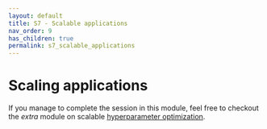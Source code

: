 ```yaml
---
layout: default
title: S7 - Scalable applications
nav_order: 9
has_children: true
permalink: s7_scalable_applications
---
```


# Scaling applications


If you manage to complete the session in this module, feel free to checkout the *extra* module on scalable
[hyperparameter optimization](../s10_extra/M27_hyperparameters.md).

